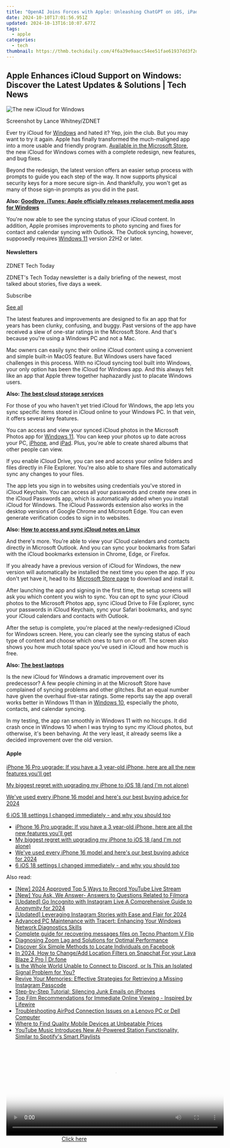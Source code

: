 ```yaml
---
title: "OpenAI Joins Forces with Apple: Unleashing ChatGPT on iOS, iPadOS, and MacOS | Innovative Tech Update by ZDNET"
date: 2024-10-10T17:01:56.951Z
updated: 2024-10-13T16:10:07.677Z
tags:
  - apple
categories:
  - tech
thumbnail: https://thmb.techidaily.com/4f6a39e9aacc54ee51fae61937dd3f2d46fe2285f88293ec56bab464e11f46a7.jpg
---
```


## Apple Enhances iCloud Support on Windows: Discover the Latest Updates & Solutions | Tech News

![The new iCloud for Windows](https://www.zdnet.com/a/img/resize/0d82cf698842892eed041a99804eb274d94adf2d/2024/02/09/f260365d-7188-4c0a-80ea-1ed5fe50c900/figure-top-apple-overhauls-icloud-for-windows-app-with-new-features-and-fixes.jpg?auto=webp&width=1280)

Screenshot by Lance Whitney/ZDNET

Ever try iCloud for [Windows](https://www.zdnet.com/article/microsoft-is-bringing-the-power-of-sudo-to-windows-server/) and hated it? Yep, join the club. But you may want to try it again. Apple has finally transformed the much-maligned app into a more usable and friendly program. [Available in the Microsoft Store](https://apps.microsoft.com/detail/9PKTQ5699M62?hl=en-US&gl=US), the new iCloud for Windows comes with a complete redesign, new features, and bug fixes.

Beyond the redesign, the latest version offers an easier setup process with prompts to guide you each step of the way. It now supports physical security keys for a more secure sign-in. And thankfully, you won't get as many of those sign-in prompts as you did in the past.

**Also: [Goodbye, iTunes: Apple officially releases replacement media apps for Windows](https://www.zdnet.com/article/goodbye-itunes-apple-officially-releases-replacement-media-apps-for-windows/)**

You're now able to see the syncing status of your iCloud content. In addition, Apple promises improvements to photo syncing and fixes for contact and calendar syncing with Outlook. The Outlook syncing, however, supposedly requires [Windows 11](https://www.zdnet.com/article/windows-setup-which-user-account-type-should-you-choose/) version 22H2 or later.

#### Newsletters

ZDNET Tech Today

ZDNET's Tech Today newsletter is a daily briefing of the newest, most talked about stories, five days a week.

 Subscribe

[See all](https://www.zdnet.com/newsletters/)

The latest features and improvements are designed to fix an app that for years has been clunky, confusing, and buggy. Past versions of the app have received a slew of one-star ratings in the Microsoft Store. And that's because you're using a Windows PC and not a Mac.

Mac owners can easily sync their online iCloud content using a convenient and simple built-in MacOS feature. But Windows users have faced challenges in this process. With no iCloud syncing tool built into Windows, your only option has been the iCloud for Windows app. And this always felt like an app that Apple threw together haphazardly just to placate Windows users.

**Also: [The best cloud storage services](https://www.zdnet.com/article/best-cloud-storage/)**

For those of you who haven't yet tried iCloud for Windows, the app lets you sync specific items stored in iCloud online to your Windows PC. In that vein, it offers several key features.

You can access and view your synced iCloud photos in the Microsoft Photos app for [Windows 11](https://www.zdnet.com/article/windows-11-faq-heres-everything-you-need-to-know/). You can keep your photos up to date across your PC, [iPhone](https://www.zdnet.com/article/best-iphone/), and [iPad](https://www.zdnet.com/article/best-ipad/). Plus, you're able to create shared albums that other people can view.

If you enable iCloud Drive, you can see and access your online folders and files directly in File Explorer. You're also able to share files and automatically sync any changes to your files.

The app lets you sign in to websites using credentials you've stored in iCloud Keychain. You can access all your passwords and create new ones in the iCloud Passwords app, which is automatically added when you install iCloud for Windows. The iCloud Passwords extension also works in the desktop versions of Google Chrome and Microsoft Edge. You can even generate verification codes to sign in to websites.

**Also: [How to access and sync iCloud notes on Linux](https://www.zdnet.com/article/how-to-access-and-sync-icloud-notes-on-linux/)**

And there's more. You're able to view your iCloud calendars and contacts directly in Microsoft Outlook. And you can sync your bookmarks from Safari with the iCloud bookmarks extension in Chrome, Edge, or Firefox.

If you already have a previous version of iCloud for Windows, the new version will automatically be installed the next time you open the app. If you don't yet have it, head to its [Microsoft Store page](https://apps.microsoft.com/detail/9PKTQ5699M62?hl=en-US&gl=US) to download and install it.

After launching the app and signing in the first time, the setup screens will ask you which content you wish to sync. You can opt to sync your iCloud photos to the Microsoft Photos app, sync iCloud Drive to File Explorer, sync your passwords in iCloud Keychain, sync your Safari bookmarks, and sync your iCloud calendars and contacts with Outlook.

After the setup is complete, you're placed at the newly-redesigned iCloud for Windows screen. Here, you can clearly see the syncing status of each type of content and choose which ones to turn on or off. The screen also shows you how much total space you've used in iCloud and how much is free.

**Also: [The best laptops](https://www.zdnet.com/article/best-laptop/)**

Is the new iCloud for Windows a dramatic improvement over its predecessor? A few people chiming in at the Microsoft Store have complained of syncing problems and other glitches. But an equal number have given the overhaul five-star ratings. Some reports say the app overall works better in Windows 11 than in [Windows 10](https://www.zdnet.com/article/can-your-windows-10-pc-be-saved-in-2025-yes-for-free-heres-how/), especially the photo, contacts, and calendar syncing.

In my testing, the app ran smoothly in Windows 11 with no hiccups. It did crash once in Windows 10 when I was trying to sync my iCloud photos, but otherwise, it's been behaving. At the very least, it already seems like a decided improvement over the old version.

#### Apple

[iPhone 16 Pro upgrade: If you have a 3 year-old iPhone, here are all the new features you'll get](https://www.zdnet.com/article/iphone-16-pro-and-pro-max-hands-on/ "iPhone 16 Pro upgrade: If you have a 3 year-old iPhone, here are all the new features you'll get")

[My biggest regret with upgrading my iPhone to iOS 18 (and I'm not alone)](https://www.zdnet.com/article/my-biggest-regret-with-upgrading-my-iphone-to-ios-18-and-im-not-alone/ "My biggest regret with upgrading my iPhone to iOS 18 (and I'm not alone)")

[We've used every iPhone 16 model and here's our best buying advice for 2024](https://www.zdnet.com/article/iphone-16-pro-max-buying-advice-2024/ "We've used every iPhone 16 model and here's our best buying advice for 2024")

[6 iOS 18 settings I changed immediately - and why you should too](https://www.zdnet.com/article/6-ios-18-settings-i-changed-immediately-and-why-you-should-too/ "6 iOS 18 settings I changed immediately - and why you should too")

* [iPhone 16 Pro upgrade: If you have a 3 year-old iPhone, here are all the new features you'll get](https://www.zdnet.com/article/iphone-16-pro-and-pro-max-hands-on/ "iPhone 16 Pro upgrade: If you have a 3 year-old iPhone, here are all the new features you'll get")
* [My biggest regret with upgrading my iPhone to iOS 18 (and I'm not alone)](https://www.zdnet.com/article/my-biggest-regret-with-upgrading-my-iphone-to-ios-18-and-im-not-alone/ "My biggest regret with upgrading my iPhone to iOS 18 (and I'm not alone)")
* [We've used every iPhone 16 model and here's our best buying advice for 2024](https://www.zdnet.com/article/iphone-16-pro-max-buying-advice-2024/ "We've used every iPhone 16 model and here's our best buying advice for 2024")
* [6 iOS 18 settings I changed immediately - and why you should too](https://www.zdnet.com/article/6-ios-18-settings-i-changed-immediately-and-why-you-should-too/ "6 iOS 18 settings I changed immediately - and why you should too")

<ins class="adsbygoogle"
     style="display:block"
     data-ad-format="autorelaxed"
     data-ad-client="ca-pub-7571918770474297"
     data-ad-slot="1223367746"></ins>

<ins class="adsbygoogle"
     style="display:block"
     data-ad-client="ca-pub-7571918770474297"
     data-ad-slot="8358498916"
     data-ad-format="auto"
     data-full-width-responsive="true"></ins>

<span class="atpl-alsoreadstyle">Also read:</span>
<div><ul>
<li><a href="https://screen-capture.techidaily.com/new-2024-approved-top-5-ways-to-record-youtube-live-stream/"><u>[New] 2024 Approved Top 5 Ways to Record YouTube Live Stream</u></a></li>
<li><a href="https://extra-tips.techidaily.com/new-you-ask-we-answer-answers-to-questions-related-to-filmora/"><u>[New] You Ask, We Answer- Answers to Questions Related to Filmora</u></a></li>
<li><a href="https://fox-links.techidaily.com/updated-go-incognito-with-instagram-live-a-comprehensive-guide-to-anonymity-for-2024/"><u>[Updated] Go Incognito with Instagram Live A Comprehensive Guide to Anonymity for 2024</u></a></li>
<li><a href="https://instagram-clips.techidaily.com/updated-leveraging-instagram-stories-with-ease-and-flair-for-2024/"><u>[Updated] Leveraging Instagram Stories with Ease and Flair for 2024</u></a></li>
<li><a href="https://tech-recovery.techidaily.com/advanced-pc-maintenance-with-tracert-enhancing-your-windows-network-diagnostics-skills/"><u>Advanced PC Maintenance with Tracert: Enhancing Your Windows Network Diagnostics Skills</u></a></li>
<li><a href="https://phone-solutions.techidaily.com/complete-guide-for-recovering-messages-files-on-tecno-phantom-v-flip-by-fonelab-android-recover-messages/"><u>Complete guide for recovering messages files on Tecno Phantom V Flip</u></a></li>
<li><a href="https://tech-recovery.techidaily.com/diagnosing-zoom-lag-and-solutions-for-optimal-performance/"><u>Diagnosing Zoom Lag and Solutions for Optimal Performance</u></a></li>
<li><a href="https://techtrends.techidaily.com/discover-six-simple-methods-to-locate-individuals-on-facebook/"><u>Discover Six Simple Methods to Locate Individuals on Facebook</u></a></li>
<li><a href="https://location-social.techidaily.com/in-2024-how-to-changeadd-location-filters-on-snapchat-for-your-lava-blaze-2-pro-drfone-by-drfone-virtual-android/"><u>In 2024, How to Change/Add Location Filters on Snapchat For your Lava Blaze 2 Pro | Dr.fone</u></a></li>
<li><a href="https://tech-recovery.techidaily.com/is-the-whole-world-unable-to-connect-to-discord-or-is-this-an-isolated-signal-problem-for-you/"><u>Is the Whole World Unable to Connect to Discord, or Is This an Isolated Signal Problem for You?</u></a></li>
<li><a href="https://some-techniques.techidaily.com/revive-your-memories-effective-strategies-for-retrieving-a-missing-instagram-passcode/"><u>Revive Your Memories: Effective Strategies for Retrieving a Missing Instagram Passcode</u></a></li>
<li><a href="https://tech-recovery.techidaily.com/step-by-step-tutorial-silencing-junk-emails-on-iphones/"><u>Step-by-Step Tutorial: Silencing Junk Emails on iPhones</u></a></li>
<li><a href="https://tech-recovery.techidaily.com/top-film-recommendations-for-immediate-online-viewing-inspired-by-lifewire/"><u>Top Film Recommendations for Immediate Online Viewing - Inspired by Lifewire</u></a></li>
<li><a href="https://tech-recovery.techidaily.com/troubleshooting-airpod-connection-issues-on-a-lenovo-pc-or-dell-computer/"><u>Troubleshooting AirPod Connection Issues on a Lenovo PC or Dell Computer</u></a></li>
<li><a href="https://tech-recovery.techidaily.com/where-to-find-quality-mobile-devices-at-unbeatable-prices/"><u>Where to Find Quality Mobile Devices at Unbeatable Prices</u></a></li>
<li><a href="https://buynow-reviews.techidaily.com/youtube-music-introduces-new-ai-powered-station-functionality-similar-to-spotifys-smart-playlists/"><u>YouTube Music Introduces New AI-Powered Station Functionality, Similar to Spotify's Smart Playlists</u></a></li>
</ul></div>

<!-- affiliate ads begin -->
<span id="1993652">
					<video width="576" height="240" style="cursor:pointer"
           poster="//a.impactradius-go.com/display-clicktoplayimage/1993652.png"
           onclick="if(!this.playClicked){this.play();this.setAttribute('controls',true);this.playClicked=true;}">
	   <source src="//a.impactradius-go.com/display-ad/22993-1993652">
	   <img src="//a.impactradius-go.com/display-clicktoplayimage/1993652.png" style="border: none; height: 100%; width: 100%; object-fit: contain">
	</video>
	<div style="width:360px;text-align:center"><a href="javascript:window.open(decodeURIComponent('https%3A%2F%2Fhomestyler.sjv.io%2Fc%2F5597632%2F1993652%2F22993'), '_blank');void(0);">Click here</a></div>
</span>
<img height="0" width="0" src="https://imp.pxf.io/i/5597632/1993652/22993" style="position:absolute;visibility:hidden;" border="0" />
<!-- affiliate ads end -->

